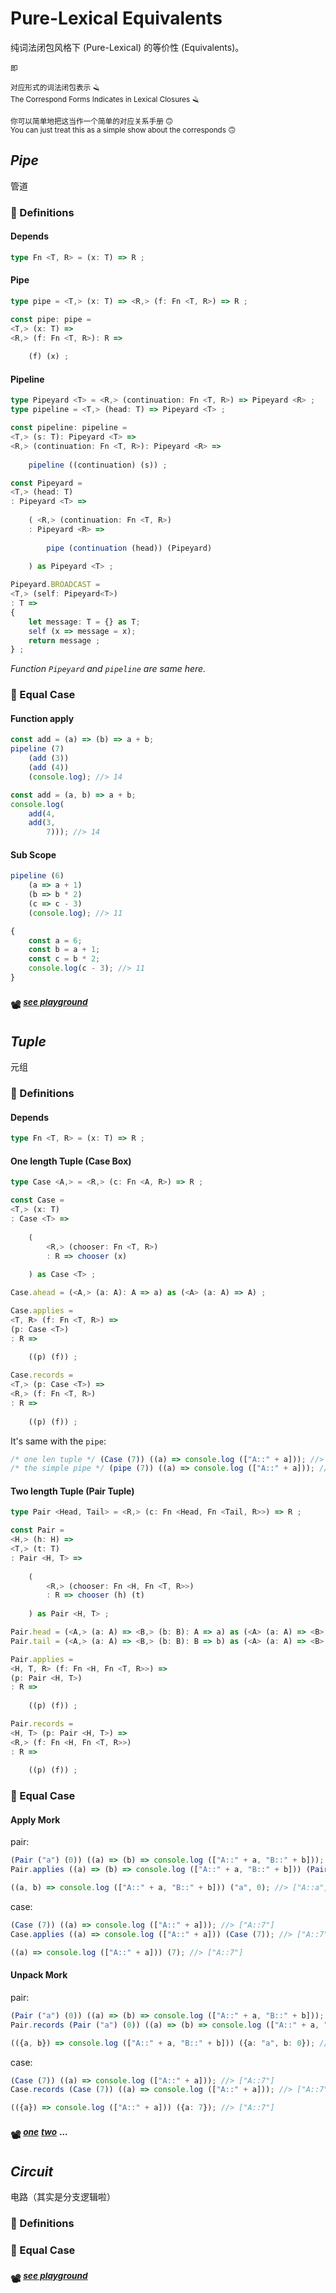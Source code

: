 # Pure-Lexical Equivalents

纯词法闭包风格下 (Pure-Lexical) 的等价性 (Equivalents)。

<sup>即</sup>  

<sup>对应形式的词法闭包表示 🪒</sup>  
<sub>The Correspond Forms Indicates in Lexical Closures 🪒</sub>  

<sup>你可以简单地把这当作一个简单的对应关系手册 🙃</sup>  
<sub>You can just treat this as a simple show about the corresponds 🙃</sub>  


## *Pipe*

管道

[pipe playground]: https://www.typescriptlang.org/play/?#code/PQKhAIFgCh3CACAbAlgYwKYDsDOHwCCA4gAoAyAtAMwB0ADDHIqprvkQGIAilAjDVUbwoseMBgToMUOA5YxkgC4BPAA7454ADwAVADTgASgD5wAXnAAKAB4AucDoCU504fABuSTJIp1CqdAqfqq++Ba6eqY29k4u2oaRVgBm9poRRsbOZq4ekmgA9riK4CHq9qVhIhFRdg5ZpjBaCVEpsvLpJo72btkiAJAwfZZJzjbOngFB+D7qygCGAE4AJto6puHNVgVYiihYAK5zu4Wp7foZ9eAzGPPL8aYTUyWhqFiV1VYAFhhzSzGX11uK10DzyhRwxQqrww5Ree0qjX0URw-3sgMWwLWcUam0s212ByOKBObVWBk6aNCQPu2OgAzpUPhVjxhQJh2OWFGOEc4zBRSuVIx5iqSK+Pz+dRglNmQpBtPpQ3iiRZOz27OJWFOZIug2lN1lJnlCr6FS2rLVRMKYt+PKs6OWzkGg2ccxwApldzlExg9qWNAAQoYAPIELgAYQIAGUdMLEcq8EhWr6QY4pQ5aQBvQZIDDFAC2GBwODmAHMYemLBmAL7gV0OCZ9BNJKzWOIFoulyrWRwNha5-YLeTt4tl3LQGvegLAacz6fgWfzmeSSyWS4wLMM0JWABEAD99wfdyUB-gIcoc+BDwft6Ntjh8jmaEh8iWe066Xfir8VhZLHNLpYABGlxzOAADU4CAQ2jJvFYADsjp0kM35WFQPKDMhSwrJYAAs6FISq96Ps+r7uIupi8Dh74mnCsGWAAbKmBGgb0oEQbwTF9EMgFxDxEAAEycUMaBxCJFDgGhGGEQ+GBPi+PbkeAvC8DAVajG+AQrmu0AbjRfiWHuV5HhgACOhxIOAADuKCKJ8l5GTeZq4DJcmkdRn61lhwp-gYwFxGxkENneLkkZYGHfrhBjhVhlhUFFSF9AhPJkdOFFUXSgy6X0HkseA9ENtl4LFDxFgBbwBUeSJFh8eA-EVeCIUvni4DiWhKXABRKl0lWqnqe4QA

### 🌋 Definitions

#### Depends

~~~ ts
type Fn <T, R> = (x: T) => R ;
~~~

#### Pipe

~~~ ts
type pipe = <T,> (x: T) => <R,> (f: Fn <T, R>) => R ;

const pipe: pipe = 
<T,> (x: T) => 
<R,> (f: Fn <T, R>): R => 
	
	(f) (x) ;
~~~

#### Pipeline

~~~ ts
type Pipeyard <T> = <R,> (continuation: Fn <T, R>) => Pipeyard <R> ;
type pipeline = <T,> (head: T) => Pipeyard <T> ;

const pipeline: pipeline = 
<T,> (s: T): Pipeyard <T> => 
<R,> (continuation: Fn <T, R>): Pipeyard <R> => 
	
	pipeline ((continuation) (s)) ;
~~~

~~~ ts
const Pipeyard = 
<T,> (head: T)
: Pipeyard <T> => 
	
	( <R,> (continuation: Fn <T, R>)
	: Pipeyard <R> => 
		
		pipe (continuation (head)) (Pipeyard) 
	
	) as Pipeyard <T> ;

Pipeyard.BROADCAST = 
<T,> (self: Pipeyard<T>)
: T => 
{
	let message: T = {} as T;
	self (x => message = x);
	return message ;
} ;
~~~

*Function `Pipeyard` and `pipeline` are same here.*

### 🥩 Equal Case

#### Function apply

~~~ ts
const add = (a) => (b) => a + b;
pipeline (7) 
	(add (3))
	(add (4))
	(console.log); //> 14
~~~

~~~ ts
const add = (a, b) => a + b;
console.log(
	add(4,
	add(3,
		7))); //> 14
~~~

#### Sub Scope

~~~ ts
pipeline (6)
	(a => a + 1)
	(b => b * 2)
	(c => c - 3)
	(console.log); //> 11
~~~

~~~ ts
{
	const a = 6;
	const b = a + 1;
	const c = b * 2;
	console.log(c - 3); //> 11
}
~~~

### 📽 <sup>[*see playground*][pipe playground]</sup> 

## *Tuple*

元组

### 🌋 Definitions

#### Depends

~~~ ts
type Fn <T, R> = (x: T) => R ;
~~~

#### One length Tuple (Case Box)

[case playground]: https://www.typescriptlang.org/play/?#code/PQKhAIFgCh3CACAbAlgYwKYDsDOHwCGA5gA5IC0AzAHQAMMciqmu+RAZgCYUCM1lDeFFjxgMcdAAuATxL4AYlnAAeACoAacACUAfOAC84ABQAPAFzhVASgN6t4ANwwZc8AGECeFQEF1ew8pafsZoFoo+mro2+naOEmgA9riS7p74hjBqwaYW1jAWHl5q-nowAJDlRuVlgdloABYJCXgATmFKWdo6VtUW9jHgDU2txiY25eU2nqlFqnpO0DCFGNQE9RgEnAbGyr56RgQW3lZHtoRTODve+4fgx2f3C0tpqyRkKBiXGdCdusbs7RUGi60VK0CMJAKaSB3Xy2jOE2gZSMEJsRnYVhsT2gy2oLQwiRanC+wiy+0hM3wxVBpKC+wB4HCv1h0D6CKRlVR-0xcUWfMSyXAJBQrgCGn25ksNNq9MBzJO8IG6LRY15MGAGs1GvAWp1mviSRwCSQKyQCSIxgARAA-W1223ge2Ou2WqzY0DgJL4E1KSQAVzI+BAwGMy2MAHYeSiCDSBUaTdQzRajABtS3eMxmS3gADUhAAupiHHq9GmM2Zw5b8+qIJJ1uAcCgALaBoUioMhiHtiNRg6xw3G03m4xlzPZvMEQtukvgUcVqsSD0EN5IaTgJsJFoAa1ENaFfvxDZkJtElNe70+xj7Zzjg8Tw9T6bHuYLUbDRkj041paf8+r0A9DAAEc-QIJBwAAdxQOtT2jftcDvJMR1-cdXzRSNi2-Wdf0rf89z9LASAINAdw3bddwAiASAPfAcGPDsz3xQliVDaEP17GMbwHBMkMfctUMnIsZznXC92A0DwKgmDgyvABvAgAF94PjIdkznASp2MeSLHDJTMOAH9y1E6AgA "Field One"

~~~ ts
type Case <A,> = <R,> (c: Fn <A, R>) => R ;

const Case = 
<T,> (x: T)
: Case <T> => 
	
	(
		<R,> (chooser: Fn <T, R>)
		: R => chooser (x) 
	
	) as Case <T> ;

Case.ahead = (<A,> (a: A): A => a) as (<A> (a: A) => A) ;

Case.applies = 
<T, R> (f: Fn <T, R>) => 
(p: Case <T>)
: R => 
	
	((p) (f)) ;

Case.records = 
<T,> (p: Case <T>) => 
<R,> (f: Fn <T, R>)
: R => 
	
	((p) (f)) ;
~~~

It's same with the `pipe`: 

~~~ ts
/* one len tuple */ (Case (7)) ((a) => console.log (["A::" + a])); //> ["A::7"]
/* the simple pipe */ (pipe (7)) ((a) => console.log (["A::" + a])); //> ["A::7"]
~~~

#### Two length Tuple (Pair Tuple)

[pair playground]: https://www.typescriptlang.org/play/?#code/PQKhAIFgCh3CACAbAlgYwKYDsDOHwCGA5gA5IC0AzAHQAMMciqmu+RAZgCYUCM1lDeFFjxgMcdAAuATxL4AYlnAAeACoAacACUAfOAC84ABQAPAFzhVASgN6t4ANwwZc8AAUCKAE4qAEhgJOTVVPJD1DZS11PSM0C0U-AKDwBLVQzV0dG307Rwk0AHtcSXdPH0MYZV9o4wALC19svUqNGMkLaxgLD28-YPDm6ABIGCGjUaHImtjagoK8L3ilKs1UjW0dLImLexzwNFn5jB8jWpsjSRtR0ZsCHFLelcs9J2gYHq9qWqSDY2UAQWmBAs-yaKgAQtMAEYWcFWEG2Qi3e5GAExYHgUGI5TgmIw8BwxFY14faiSUK-VGA9EgsE46Gw+EExFQ5F-f40zF03HGfGEvaE17vMrUAgkMgoDD3CrQJ7rXTGdhLPopZbyzZgmBGEjdMoq1RbaA7RHXYZGbXndhWGxC6CkrwYQpeTjS4RymI6h4+d2a2VRGJK1UqtYZDVdbQm4ajc0kS3WvJvaDAZMp5PgVPplP5Io4ApIDDUJAFIjGABEAD9K1XK+Bq7Wq6WrLbQOASABXB3gHAyfOiYwfMsERvGWjx80EMFGVmIwq4PMFoslowAbVL-zMZlL4AA1IRNKXwRut7uoQBda0OTN6VfrsxD-eHsy0UuniQtsVkaTgAC2BS8AGtRBgFt207btpF7EBgC9UVxVQKVjCMCdESnMFZ1zfNC2LYwbyPHc93AA88JPc9zgHIxSyHc5RybK9wFwu9SwfDdn1fJMIAwABHNsCCQcAAHcUEkWo+3HTRpz2dD5ywpcGOPAiiM3fCzzHSimPAUdL2Ta81w3e9CMfVi3wgNssBIAg0EA38AKA9jWw7fBwMg6D7UdP8XX7PUKKokcxyQycJL0KTMMXHDdKU3cCGYiLwBU2jtPo8L9MUoy7K4ni+ME4TRKMABvKLYoAXzQnNpNCldwvkgrFPkuLjHyiw1PEixaGKrTgB029ksMl8YCAA "Field Two"

~~~ ts
type Pair <Head, Tail> = <R,> (c: Fn <Head, Fn <Tail, R>>) => R ;

const Pair = 
<H,> (h: H) => 
<T,> (t: T)
: Pair <H, T> => 
	
	(
		<R,> (chooser: Fn <H, Fn <T, R>>)
		: R => chooser (h) (t) 
	
	) as Pair <H, T> ;

Pair.head = (<A,> (a: A) => <B,> (b: B): A => a) as (<A> (a: A) => <B> (b: B) => A) ;
Pair.tail = (<A,> (a: A) => <B,> (b: B): B => b) as (<A> (a: A) => <B> (b: B) => B) ;

Pair.applies = 
<H, T, R> (f: Fn <H, Fn <T, R>>) => 
(p: Pair <H, T>)
: R => 
	
	((p) (f)) ;

Pair.records = 
<H, T> (p: Pair <H, T>) => 
<R,> (f: Fn <H, Fn <T, R>>)
: R => 
	
	((p) (f)) ;
~~~

### 🥩 Equal Case

#### Apply Mork

pair: 

~~~ ts
(Pair ("a") (0)) ((a) => (b) => console.log (["A::" + a, "B::" + b])); //> ["A::a", "B::0"]
Pair.applies ((a) => (b) => console.log (["A::" + a, "B::" + b])) (Pair ("a") (0)); //> ["A::a", "B::0"]
~~~

~~~ ts
((a, b) => console.log (["A::" + a, "B::" + b])) ("a", 0); //> ["A::a", "B::0"]
~~~

case: 

~~~ ts
(Case (7)) ((a) => console.log (["A::" + a])); //> ["A::7"]
Case.applies ((a) => console.log (["A::" + a])) (Case (7)); //> ["A::7"]
~~~

~~~ ts
((a) => console.log (["A::" + a])) (7); //> ["A::7"]
~~~



#### Unpack Mork

pair: 

~~~ ts
(Pair ("a") (0)) ((a) => (b) => console.log (["A::" + a, "B::" + b])); //> ["A::a", "B::0"]
Pair.records (Pair ("a") (0)) ((a) => (b) => console.log (["A::" + a, "B::" + b])); //> ["A::a", "B::0"]
~~~

~~~ ts
(({a, b}) => console.log (["A::" + a, "B::" + b])) ({a: "a", b: 0}); //> ["A::a", "B::0"]
~~~

case: 

~~~ ts
(Case (7)) ((a) => console.log (["A::" + a])); //> ["A::7"]
Case.records (Case (7)) ((a) => console.log (["A::" + a])); //> ["A::7"]
~~~

~~~ ts
(({a}) => console.log (["A::" + a])) ({a: 7}); //> ["A::7"]
~~~




### 📽 <sup>[*one*][case playground]</sup> <sup>[*two*][pair playground]</sup> <sup>...</sup> 

## *Circuit*

电路（其实是分支逻辑啦）

[circuit playground]: ...

### 🌋 Definitions

### 🥩 Equal Case

### 📽 <sup>[*see playground*][circuit playground]</sup>


